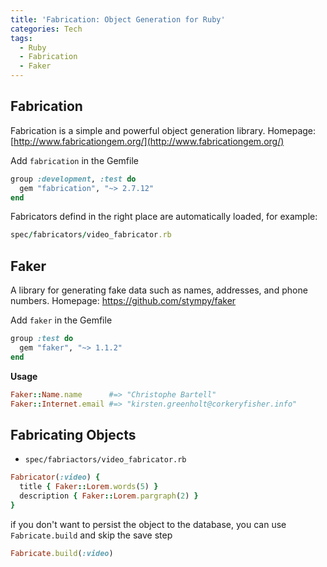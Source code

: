 ```yaml
---
title: 'Fabrication: Object Generation for Ruby'
categories: Tech
tags:
  - Ruby
  - Fabrication
  - Faker
---
```


## Fabrication
Fabrication is a simple and powerful object generation library.
Homepage: [http://www.fabricationgem.org/](http://www.fabricationgem.org/)

Add `fabrication` in the Gemfile

``` ruby
group :development, :test do
  gem "fabrication", "~> 2.7.12"
end
```

Fabricators defind in the right place are automatically loaded, for example: 

``` ruby
spec/fabricators/video_fabricator.rb
```

## Faker
A library for generating fake data such as names, addresses, and phone numbers.
Homepage: https://github.com/stympy/faker

Add `faker` in the Gemfile

``` ruby
group :test do
  gem "faker", "~> 1.1.2"
end
```

**Usage**

``` ruby
Faker::Name.name      #=> "Christophe Bartell"
Faker::Internet.email #=> "kirsten.greenholt@corkeryfisher.info"
```

<!-- more -->

## Fabricating Objects
- `spec/fabriactors/video_fabricator.rb`

``` ruby
Fabricator(:video) {
  title { Faker::Lorem.words(5) }
  description { Faker::Lorem.pargraph(2) }
}
```

if you don't want to persist the object to the database, you can use `Fabricate.build` and skip the save step

``` ruby
Fabricate.build(:video)
```
